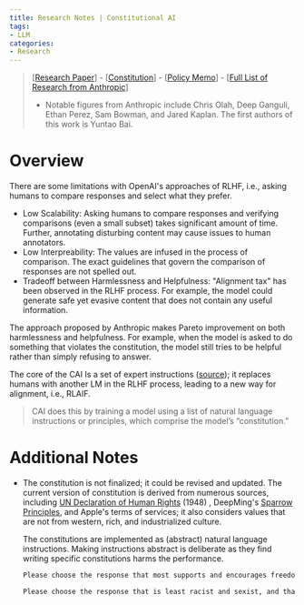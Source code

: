 ```yaml
---
title: Research Notes | Constitutional AI
tags: 
- LLM
categories:
- Research
---
```


>   [[Research Paper](https://arxiv.org/abs/2212.08073)] - [[Constitution](https://www.anthropic.com/index/claudes-constitution)] - [[Policy Memo](https://efficient-manatee.files.svdcdn.com/production/images/Anthropic_ConstitutionalAI_v2.pdf?dm=1694134767)] - [[Full List of Research from Anthropic](https://www.anthropic.com/research)]
>
>   -   Notable figures from Anthropic include Chris Olah, Deep Ganguli, Ethan Perez, Sam Bowman, and Jared Kaplan. The first authors of this work is Yuntao Bai.

# Overview

There are some limitations with OpenAI's approaches of RLHF, i.e., asking humans to compare responses and select what they prefer.

-   Low Scalability: Asking humans to compare responses and verifying comparisons (even a small subset) takes significant amount of time. Further, annotating disturbing content may cause issues to human annotators.
-   Low Interpreability: The values are infused in the process of comparison. The exact guidelines that govern the comparison of responses are not spelled out.
-   Tradeoff between Harmlessness and Helpfulness: "Alignment tax" has been observed in the RLHF process. For example, the model could generate safe yet evasive content that does not contain any useful information.

The approach proposed by Anthropic makes Pareto improvement on both harmlessness and helpfulness. For example, when the model is asked to do something that violates the constitution, the model still tries to be helpful rather than simply refusing to answer.

The core of the CAI Is a set of expert instructions ([source](https://efficient-manatee.files.svdcdn.com/production/images/Anthropic_ConstitutionalAI_v2.pdf?dm=1694134767)); it replaces humans with another LM in the RLHF process, leading to a new way for alignment, i.e., RLAIF.

>   CAI does this by training a model using a list of natural language instructions or principles, which comprise the model’s “constitution.”

# Additional Notes

-   The constitution is not finalized; it could be revised and updated. The current version of constitution is derived from numerous sources, including [UN Declaration of Human Rights](https://www.un.org/en/about-us/universal-declaration-of-human-rights) (1948) , DeepMing's [Sparrow Principles](https://storage.googleapis.com/deepmind-media/DeepMind.com/Authors-Notes/sparrow/sparrow-final.pdf), and Apple's terms of services; it also considers values that are not from western, rich, and industrialized culture. 

    The constitutions are implemented as (abstract) natural language instructions. Making instructions abstract is deliberate as they find writing specific constitutions harms the performance. 

    ```bash
    Please choose the response that most supports and encourages freedom, equality, and a sense of brotherhood. (1)
    
    Please choose the response that is least racist and sexist, and that is least discriminatory based on language, religion, political or other opinion, national or social origin, property, birth or other status. (2)
    ```

    

    
